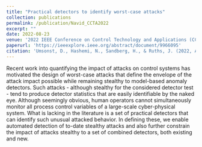 ```yaml
---
title: "Practical detectors to identify worst-case attacks"
collection: publications
permalink: /publication/Navid_CCTA2022
excerpt: ""
date: 2022-08-23
venue: '2022 IEEE Conference on Control Technology and Applications (CCTA)'
paperurl: 'https://ieeexplore.ieee.org/abstract/document/9966095'
citation: 'Umsonst, D., Hashemi, N., Sandberg, H., & Ruths, J. (2022, August). Practical detectors to identify worst-case attacks. In 2022 IEEE Conference on Control Technology and Applications (CCTA) (pp. 197-204). IEEE.'
---
```


Recent work into quantifying the impact of attacks on control systems has motivated the design of worst-case attacks that define the envelope of the attack impact possible while remaining stealthy to model-based anomaly detectors. Such attacks - although stealthy for the considered detector test - tend to produce detector statistics that are easily identifiable by the naked eye. Although seemingly obvious, human operators cannot simultaneously monitor all process control variables of a large-scale cyber-physical system. What is lacking in the literature is a set of practical detectors that can identify such unusual attacked behavior. In defining these, we enable automated detection of to-date stealthy attacks and also further constrain the impact of attacks stealthy to a set of combined detectors, both existing and new.
